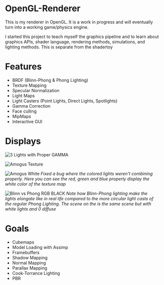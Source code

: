 # OpenGL-Renderer
This is my renderer in OpenGL. It is a work in progress and will eventually turn into a working game/physics engine.

I started this project to teach myself the graphics pipeline and to learn about graphics APIs, shader language, rendering methods, simulations, and lighting methods. This is separate from the shadertoy 

# Features
- BRDF (Blinn-Phong & Phong Lighting)
- Texture Mapping
- Specular Normalization
- Light Maps
- Light Casters (Point Lights, Direct Lights, Spotlights)
- Gamma Correction
- Face culling
- MipMaps
- Interactive GUI

# Displays

![3 Lights with Proper GAMMA](https://github.com/GlassCactus/OpenGL-Renderer/assets/86325057/6ee4077d-c61d-429e-80b3-538b16e6c566)


![Amogus Texture](https://github.com/GlassCactus/OpenGL-Renderer/assets/86325057/f867db27-f648-421e-ad54-b40bc7eb3c38)


![Amogus White](https://github.com/GlassCactus/OpenGL-Renderer/assets/86325057/017ede18-7db0-42c8-ba32-ea00c7176a8f)
*Fixed a bug where the colored lights weren't combining properly. Here you can see the red, green and blue properly display the white color of the texture map*


![Blinn vs Phong RGB   BLACK](https://github.com/GlassCactus/OpenGL-Renderer/assets/86325057/4f394f5b-fdf7-46d1-9742-2b9d665869aa)
*Note how Blinn-Phong lighting make the lights elongate like in real life compared to the more circular light casts of the regular Phong Lighting. The scene on the is the same scene but with white lights and 0 diffuse*


# Goals
- Cubemaps
- Model Loading with Assimp
- Framebuffers
- Shadow Mapping
- Normal Mapping
- Parallax Mapping
- Cook-Torrance Lighting
- PBR
